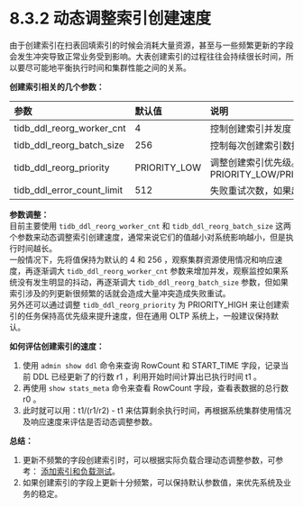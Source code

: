 # 8.3.2 动态调整索引创建速度


由于创建索引在扫表回填索引的时候会消耗大量资源，甚至与一些频繁更新的字段会发生冲突导致正常业务受到影响。大表创建索引的过程往往会持续很长时间，所以要尽可能地平衡执行时间和集群性能之间的关系。  
  
**创建索引相关的几个参数：**  

| 参数 | 默认值 | 说明 |
| :------------------------- | :----------- | :----------------------------------------------------------- |
| tidb_ddl_reorg_worker_cnt | 4 | 控制创建索引并发度 |
| tidb_ddl_reorg_batch_size | 256 | 控制每次创建索引数据的数量 |
| tidb_ddl_reorg_priority | PRIORITY_LOW | 调整创建索引优先级。参数有 PRIORITY_LOW/PRIORITY_NORMAL/PRIORITY_HIGH |
| tidb_ddl_error_count_limit | 512 | 失败重试次数，如果超过该次数创建索引会失败 |
  
**参数调整：**  
目前主要使用 `tidb_ddl_reorg_worker_cnt` 和 `tidb_ddl_reorg_batch_size` 这两个参数来动态调整索引创建速度，通常来说它们的值越小对系统影响越小，但是执行时间越长。  
一般情况下，先将值保持为默认的 4 和 256 ，观察集群资源使用情况和响应速度，再逐渐调大 `tidb_ddl_reorg_worker_cnt` 参数来增加并发，观察监控如果系统没有发生明显的抖动，再逐渐调大 `tidb_ddl_reorg_batch_size` 参数，但如果索引涉及的列更新很频繁的话就会造成大量冲突造成失败重试。  
另外还可以通过调整 `tidb_ddl_reorg_priority` 为 PRIORITY_HIGH 来让创建索引的任务保持高优先级来提升速度，但在通用 OLTP 系统上，一般建议保持默认。  
  
**如何评估创建索引的速度：**  
1. 使用 `admin show ddl` 命令来查询 RowCount 和 START_TIME 字段，记录当前 DDL 已经更新了的行数 r1 ，利用开始时间计算出已执行时间 t1 。
2. 再使用 `show stats_meta` 命令来查看 RowCount 字段，查看表数据的总行数 r0 。
3. 此时就可以用：t1/(r1/r2) - t1 来估算剩余执行时间，再根据系统集群使用情况及响应速度来评估是否动态调整参数。  
  
**总结：**  
1. 更新不频繁的字段创建索引时，可以根据实际负载合理动态调整参数，可参考： [添加索引和负载测试](https://pingcap.com/docs-cn/stable/benchmark/add-index-with-load/#%E6%B5%8B%E8%AF%95%E6%96%B9%E6%A1%88-1-add-index-%E7%9B%AE%E6%A0%87%E5%88%97%E8%A2%AB%E9%A2%91%E7%B9%81-update)。  
2. 如果创建索引的字段上更新十分频繁，可以保持默认参数值，来优先系统及业务的稳定。  
